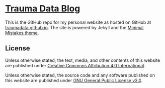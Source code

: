 # [Trauma Data Blog](https://traumadata.github.io/)

This is the GitHub repo for my personal website as hosted on GitHub at [traumadata.github.io](traumadata.github.io). The site is powered by Jekyll and the [Minimal Mistakes theme](https://mmistakes.github.io/minimal-mistakes/). 





## License

Unless otherwise stated, the text, media, and other contents of this website are published under [Creative Commons Attribution 4.0 International](https://choosealicense.com/licenses/cc-by-4.0/). 


Unless otherwise stated, the source code and any software published on this website are published under [GNU General Public License v3.0](https://choosealicense.com/licenses/gpl-3.0/).
